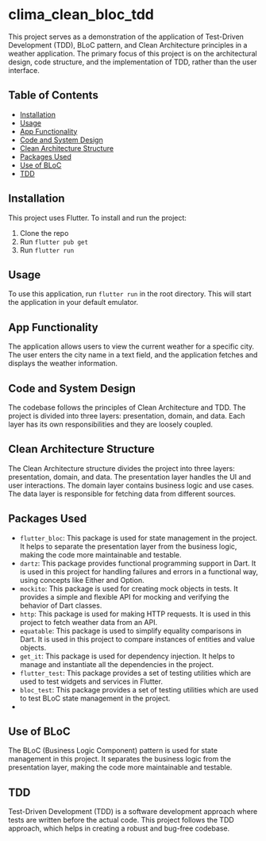 # clima_clean_bloc_tdd

This project serves as a demonstration of the application of Test-Driven Development (TDD), BLoC pattern, and Clean Architecture principles in a weather application. The primary focus of this project is on the architectural design, code structure, and the implementation of TDD, rather than the user interface.

## Table of Contents
- [Installation](#installation)
- [Usage](#usage)
- [App Functionality](#app-functionality)
- [Code and System Design](#code-and-system-design)
- [Clean Architecture Structure](#clean-architecture-structure)
- [Packages Used](#packages-used)
- [Use of BLoC](#use-of-bloc)
- [TDD](#tdd)

## Installation

This project uses Flutter. To install and run the project:

1. Clone the repo
2. Run `flutter pub get`
3. Run `flutter run`

## Usage

To use this application, run `flutter run` in the root directory. This will start the application in your default emulator.

## App Functionality

The application allows users to view the current weather for a specific city. The user enters the city name in a text field, and the application fetches and displays the weather information.

## Code and System Design

The codebase follows the principles of Clean Architecture and TDD. The project is divided into three layers: presentation, domain, and data. Each layer has its own responsibilities and they are loosely coupled.

## Clean Architecture Structure

The Clean Architecture structure divides the project into three layers: presentation, domain, and data. The presentation layer handles the UI and user interactions. The domain layer contains business logic and use cases. The data layer is responsible for fetching data from different sources.

## Packages Used

- `flutter_bloc`: This package is used for state management in the project. It helps to separate the presentation layer from the business logic, making the code more maintainable and testable.
- `dartz`: This package provides functional programming support in Dart. It is used in this project for handling failures and errors in a functional way, using concepts like Either and Option.
- `mockito`: This package is used for creating mock objects in tests. It provides a simple and flexible API for mocking and verifying the behavior of Dart classes.
- `http`: This package is used for making HTTP requests. It is used in this project to fetch weather data from an API.
- `equatable`: This package is used to simplify equality comparisons in Dart. It is used in this project to compare instances of entities and value objects.
- `get_it`: This package is used for dependency injection. It helps to manage and instantiate all the dependencies in the project.
- `flutter_test`: This package provides a set of testing utilities which are used to test widgets and services in Flutter.
- `bloc_test`: This package provides a set of testing utilities which are used to test BLoC state management in the project.
- 
## Use of BLoC

The BLoC (Business Logic Component) pattern is used for state management in this project. It separates the business logic from the presentation layer, making the code more maintainable and testable.

## TDD

Test-Driven Development (TDD) is a software development approach where tests are written before the actual code. This project follows the TDD approach, which helps in creating a robust and bug-free codebase.
